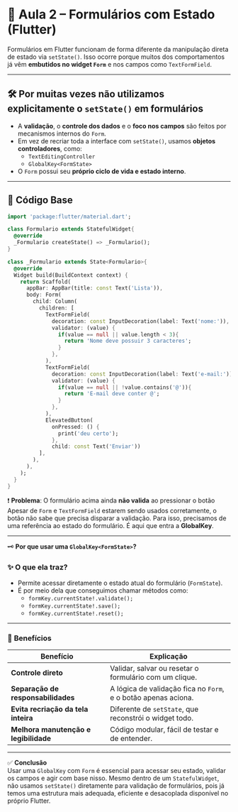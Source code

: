 # 🧾 Aula 2 – Formulários com Estado (Flutter)

Formulários em Flutter funcionam de forma diferente da manipulação direta de estado via `setState()`. 
Isso ocorre porque muitos dos comportamentos já vêm **embutidos no widget `Form`** e nos campos como `TextFormField`.

---

## 🛠️ Por muitas vezes não utilizamos explicitamente o `setState()` em formulários

- A **validação**, o **controle dos dados** e o **foco nos campos** são feitos por mecanismos internos do `Form`.
- Em vez de recriar toda a interface com `setState()`, usamos **objetos controladores**, como:
  - `TextEditingController`
  - `GlobalKey<FormState>`
- O `Form` possui seu **próprio ciclo de vida e estado interno**.

---

## 📄 Código Base

```dart
import 'package:flutter/material.dart';

class Formulario extends StatefulWidget{
  @override
  _Formulario createState() => _Formulario();
}

class _Formulario extends State<Formulario>{
  @override
  Widget build(BuildContext context) {
    return Scaffold(
      appBar: AppBar(title: const Text('Lista')),
      body: Form(  
        child: Column(  
          children: [
            TextFormField(  
              decoration: const InputDecoration(label: Text('nome:')),
              validator: (value) {
                if(value == null || value.length < 3){
                  return 'Nome deve possuir 3 caracteres';
                }
              },
            ),
            TextFormField(  
              decoration: const InputDecoration(label: Text('e-mail:')),
              validator: (value) {
                if(value == null || !value.contains('@')){
                  return 'E-mail deve conter @';
                }
              },
            ),
            ElevatedButton(
              onPressed: () {
                print('deu certo');
              }, 
              child: const Text('Enviar'))
          ],
        ),
      ),
    );
  }
}
```

❗ **Problema**: O formulário acima ainda **não valida** ao pressionar o botão  
Apesar de `Form` e `TextFormField` estarem sendo usados corretamente, o botão não sabe que precisa disparar a validação. Para isso, precisamos de uma referência ao estado do formulário. É aqui que entra a **GlobalKey**.

---

🗝️ **Por que usar uma `GlobalKey<FormState>`?**

### ✨ **O que ela traz?**
- Permite acessar diretamente o estado atual do formulário (`FormState`).
- É por meio dela que conseguimos chamar métodos como:
  - `formKey.currentState!.validate();`
  - `formKey.currentState!.save();`
  - `formKey.currentState!.reset();`

---

### 🎯 **Benefícios**

| **Benefício**            | **Explicação**                                                                 |
|--------------------------|--------------------------------------------------------------------------------|
| **Controle direto**       | Validar, salvar ou resetar o formulário com um clique.                         |
| **Separação de responsabilidades** | A lógica de validação fica no `Form`, e o botão apenas aciona.              |
| **Evita recriação da tela inteira** | Diferente de `setState`, que reconstrói o widget todo.                     |
| **Melhora manutenção e legibilidade** | Código modular, fácil de testar e de entender.                             |

---

✅ **Conclusão**  
Usar uma `GlobalKey` com `Form` é essencial para acessar seu estado, validar os campos e agir com base nisso. Mesmo dentro de um `StatefulWidget`, não usamos `setState()` diretamente para validação de formulários, pois já temos uma estrutura mais adequada, eficiente e desacoplada disponível no próprio Flutter.


